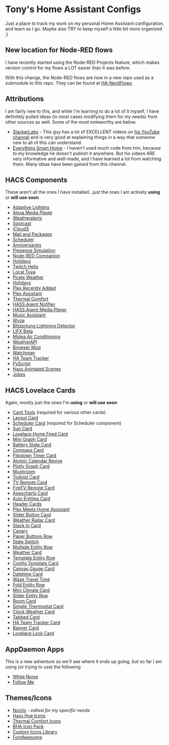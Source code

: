 # Tony's Home Assistant Configs

Just a place to track my work on my personal Home Assistant configuration, and learn as I go. Maybe also TRY to keep myself a little bit more organized ;)

## New location for Node-RED flows

I have recently started using the Node-RED Projects feature, which makes version control for my flows a LOT easier than it was before.

With this change, the Node-RED flows are now in a new repo used as a submodule to this repo. They can be found at [HA-NerdFlows](https://github.com/tm24fan8/HA-NerdFlows).

## Attributions

I am fairly new to this, and while I'm learning to do a lot of it myself, I have definitely pulled ideas (in most cases modifying them for my needs) from other sources as well. Some of the most noteworthy are below.

- [SlackerLabs](https://github.com/thejeffreystone/home-assistant-configuration) - This guy has a lot of EXCELLENT videos on [his YouTube channel](https://www.youtube.com/c/SlackerLabs) and is very good at explaining things in a way that someone new to all of this can understand.
- [Everything Smart Home](https://www.youtube.com/c/EverythingSmartHome) - I haven't used much code from him, because to my knowledge he doesn't publish it anywhere. But his videos ARE very informative and well-made, and I have learned a lot from watching them. Many ideas have been gained from this channel.

## HACS Components

These aren't all the ones I have installed...just the ones I am actively **using** or **will use soon**

- [Adaptive Lighting](https://github.com/basnijholt/adaptive-lighting)
- [Alexa Media Player](https://github.com/custom-components/alexa_media_player)
- [Weatheralerts](https://github.com/custom-components/weatheralerts)
- [Spotcast](https://github.com/fondberg/spotcast)
- [iCloud3](https://github.com/gcobb321/icloud3)
- [Mail and Packages](https://github.com/moralmunky/Home-Assistant-Mail-And-Packages)
- [Scheduler](https://github.com/nielsfaber/scheduler-component)
- [Anniversaries](https://github.com/pinkywafer/Anniversaries)
- [Presence Simulation](https://github.com/slashback100/presence_simulation)
- [Node-RED Companion](https://github.com/zachowj/hass-node-red)
- [Holidays](https://github.com/bruxy70/Holidays)
- [Twitch Helix](https://github.com/Radioh/ha_twitch_helix)
- [Local Tuya](https://github.com/rospogrigio/localtuya)
- [Pirate Weather](https://github.com/alexander0042/pirate-weather-ha)
- [Holidays](https://github.com/bruxy70/Holidays)
- [Plex Recently Added](https://github.com/NemesisRE/sensor.plex_recently_added)
- [Plex Assistant](https://github.com/tm24fan8/plex_assistant)
- [Thermal Comfort](https://github.com/dolezsa/thermal_comfort)
- [HASS.Agent Notifier](https://github.com/LAB02-Research/HASS.Agent-Notifier)
- [HASS.Agent Media Player](https://github.com/LAB02-Research/HASS.Agent-MediaPlayer)
- [Music Assistant](https://github.com/music-assistant/hass-music-assistant)
- [Wyze](https://github.com/JoshuaMulliken/ha-wyzeapi)
- [Blitzortung Lightning Detector](https://github.com/mrk-its/homeassistant-blitzortung)
- [LIFX Beta](https://github.com/Djelibeybi/ha-lifx-beta)
- [Midea Air Conditioning](https://github.com/mac-zhou/midea-ac-py)
- [WeatherAPI](https://github.com/iprak/weatherapi)
- [Browser Mod](https://github.com/thomasloven/hass-browser_mod)
- [Watchman](https://github.com/dummylabs/thewatchman)
- [HA Team Tracker](https://github.com/vasqued2/ha-teamtracker)
- [PyScript](https://github.com/custom-components/pyscript)
- [Hass Animated Scenes](https://github.com/chazzu/hass-animated-scenes)
- [Jokes](https://github.com/LaggAt/ha-jokes)

## HACS Lovelace Cards

Again, mostly just the ones I'm **using** or **will use soon**

- [Card Tools](https://github.com/thomasloven/lovelace-card-tools) (required for various other cards)
- [Layout Card](https://github.com/thomasloven/lovelace-layout-card)
- [Scheduler Card](https://github.com/nielsfaber/scheduler-card) (required for Scheduler component)
- [Sun Card](https://github.com/AitorDB/home-assistant-sun-card)
- [Lovelace Home Feed Card](https://github.com/gadgetchnnel/lovelace-home-feed-card)
- [Mini Graph Card](https://github.com/kalkih/mini-graph-card)
- [Battery State Card](https://github.com/maxwroc/battery-state-card)
- [Compass Card](https://github.com/tomvanswam/compass-card)
- [Flipdown Timer Card](https://github.com/pmongloid/flipdown-timer-card)
- [Atomic Calendar Revive](https://github.com/totaldebug/atomic-calendar-revive)
- [Plotly Graph Card](https://github.com/dbuezas/lovelace-plotly-graph-card)
- [Mushroom](https://github.com/piitaya/lovelace-mushroom)
- [Todoist Card](https://github.com/grinstantin/todoist-card)
- [TV Remote Card](https://github.com/marrobHD/tv-card)
- [FireTV Remote Card](https://github.com/marrobHD/firetv-card)
- [Apexcharts Card](https://github.com/RomRider/apexcharts-card)
- [Auto Entities Card](https://github.com/thomasloven/lovelace-auto-entities)
- [Header Cards](https://github.com/gadgetchnnel/lovelace-header-cards)
- [Plex Meets Home Assistant](https://github.com/JurajNyiri/PlexMeetsHomeAssistant)
- [Slider Button Card](https://github.com/custom-cards/slider-button-card)
- [Weather Radar Card](https://github.com/Makin-Things/weather-radar-card)
- [Stack In Card](https://github.com/custom-cards/stack-in-card)
- [Canary](https://github.com/jcwillox/lovelace-canary)
- [Paper Buttons Row](https://github.com/jcwillox/lovelace-paper-buttons-row)
- [State Switch](https://github.com/thomasloven/lovelace-state-switch)
- [Multiple Entity Row](https://github.com/benct/lovelace-multiple-entity-row)
- [Weather Card](https://github.com/bramkragten/weather-card)
- [Template Entity Row](https://github.com/thomasloven/lovelace-template-entity-row)
- [Config Template Card](https://github.com/iantrich/config-template-card)
- [Canvas Gauge Card](https://github.com/custom-cards/canvas-gauge-card)
- [Datetime Card](https://github.com/a-p-z/datetime-card)
- [Waze Travel Time](https://github.com/r-renato/ha-card-waze-travel-time)
- [Fold Entity Row](https://github.com/thomasloven/lovelace-fold-entity-row)
- [Mini Climate Card](https://github.com/artem-sedykh/mini-climate-card)
- [Slider Entity Row](https://github.com/thomasloven/lovelace-slider-entity-row)
- [Room Card](https://github.com/marcokreeft87/room-card)
- [Simple Thermostat Card](https://github.com/nervetattoo/simple-thermostat)
- [Clock Weather Card](https://github.com/pkissling/clock-weather-card)
- [Tabbed Card](https://github.com/kinghat/tabbed-card)
- [HA Team Tracker Card](https://github.com/vasqued2/ha-teamtracker-card)
- [Banner Card](https://github.com/nervetattoo/banner-card)
- [Lovelace Lock Card](https://github.com/CyrisXD/love-lock-card)

## AppDaemon Apps

This is a new adventure so we'll see where it ends up going, but so far I am using (or trying to use) the following

- [White Noise](https://github.com/apop880/White-Noise)
- [Follow Me](https://github.com/aneisch/follow_me_appdaemon)

## Themes/Icons

- [Noctis](https://github.com/tm24fan8/noctis) - *edited for my specific needs*
- [Hass Hue Icons](https://github.com/arallsopp/hass-hue-icons)
- [Thermal Comfort Icons](https://github.com/rautesamtr/thermal_comfort_icons)
- [BHA Icon Pack](https://github.com/hulkhaugen/hass-bha-icons)
- [Custom Icons Library](https://github.com/Mariusthvdb/custom-icons)
- [FontAwesome](https://github.com/thomasloven/hass-fontawesome)
